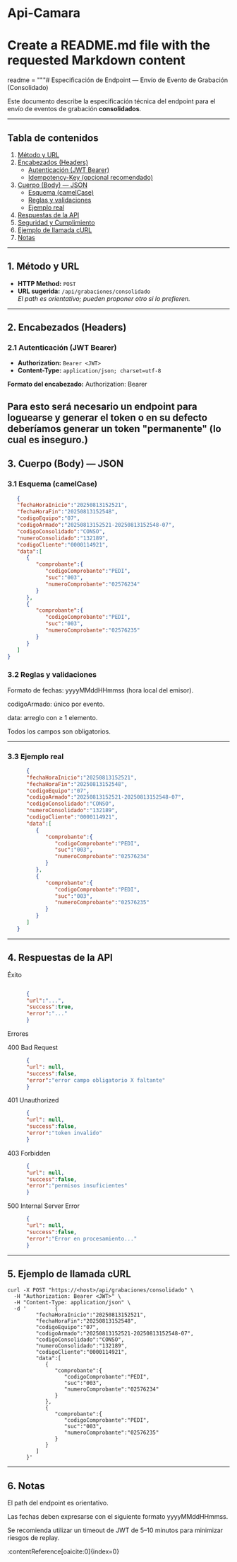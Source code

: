 # Api-Camara

# Create a README.md file with the requested Markdown content
readme = """# Especificación de Endpoint — Envío de Evento de Grabación (Consolidado)

Este documento describe la especificación técnica del endpoint para el envío de eventos de grabación **consolidados**.

---

## Tabla de contenidos
1. [Método y URL](#1-método-y-url)
2. [Encabezados (Headers)](#2-encabezados-headers)
   - [Autenticación (JWT Bearer)](#21-autenticación-jwt-bearer)
   - [Idempotency-Key (opcional recomendado)](#22-idempotency-key-opcional-recomendado)
3. [Cuerpo (Body) — JSON](#3-cuerpo-body--json)
   - [Esquema (camelCase)](#31-esquema-camelcase)
   - [Reglas y validaciones](#32-reglas-y-validaciones)
   - [Ejemplo real](#33-ejemplo-real)
4. [Respuestas de la API](#4-respuestas-de-la-api)
5. [Seguridad y Cumplimiento](#5-seguridad-y-cumplimiento)
6. [Ejemplo de llamada cURL](#6-ejemplo-de-llamada-curl)
7. [Notas](#7-notas)

---

## 1. Método y URL
- **HTTP Method:** `POST`
- **URL sugerida:** `/api/grabaciones/consolidado`  
  *El path es orientativo; pueden proponer otro si lo prefieren.*

---

## 2. Encabezados (Headers)

### 2.1 Autenticación (JWT Bearer)
- **Authorization:** `Bearer <JWT>`
- **Content-Type:** `application/json; charset=utf-8`

**Formato del encabezado:**
Authorization: Bearer <token>

Para esto será necesario un endpoint para loguearse y generar el token o en su defecto deberíamos generar un token "permanente" (lo cual es inseguro.)
---

## 3. Cuerpo (Body) — JSON
### 3.1 Esquema (camelCase)
   ```json
      {
      "fechaHoraInicio":"20250813152521",
      "fechaHoraFin":"20250813152548",
      "codigoEquipo":"07",
      "codigoArmado":"20250813152521-20250813152548-07",
      "codigoConsolidado":"CONSO",
      "numeroConsolidado":"132189",
      "codigoCliente":"0000114921",
      "data":[
         {
            "comprobante":{
               "codigoComprobante":"PEDI",
               "suc":"003",
               "numeroComprobante":"02576234"
            }
         },
         {
            "comprobante":{
               "codigoComprobante":"PEDI",
               "suc":"003",
               "numeroComprobante":"02576235"
            }
         }
      ]
   }
```
### 3.2 Reglas y validaciones

Formato de fechas: yyyyMMddHHmmss (hora local del emisor).

codigoArmado: único por evento.

data: arreglo con ≥ 1 elemento.

Todos los campos son obligatorios.

---

### 3.3 Ejemplo real
   ```json
         {
         "fechaHoraInicio":"20250813152521",
         "fechaHoraFin":"20250813152548",
         "codigoEquipo":"07",
         "codigoArmado":"20250813152521-20250813152548-07",
         "codigoConsolidado":"CONSO",
         "numeroConsolidado":"132189",
         "codigoCliente":"0000114921",
         "data":[
            {
               "comprobante":{
                  "codigoComprobante":"PEDI",
                  "suc":"003",
                  "numeroComprobante":"02576234"
               }
            },
            {
               "comprobante":{
                  "codigoComprobante":"PEDI",
                  "suc":"003",
                  "numeroComprobante":"02576235"
               }
            }
         ]
      }
   ```
---

## 4. Respuestas de la API

Éxito
   ```json

         {
         "url":"...",
         "success":true,
         "error":"..."
         }
   ```

Errores

400 Bad Request
   ```json
         {
         "url": null,
         "success":false,
         "error":"error campo obligatorio X faltante"
         }
   ```
401 Unauthorized
   ```json
         {
         "url": null,
         "success":false,
         "error":"token invalido"
         }
   ```
403 Forbidden
   ```json
         {
         "url": null,
         "success":false,
         "error":"permisos insuficientes"
         }
   ```
500 Internal Server Error
   ```json
         {
         "url": null,
         "success":false,
         "error":"Error en procesamiento..."
         }
   ```
---

## 5. Ejemplo de llamada cURL
   ```curl
   curl -X POST "https://<host>/api/grabaciones/consolidado" \
     -H "Authorization: Bearer <JWT>" \
     -H "Content-Type: application/json" \
     -d '         {
            "fechaHoraInicio":"20250813152521",
            "fechaHoraFin":"20250813152548",
            "codigoEquipo":"07",
            "codigoArmado":"20250813152521-20250813152548-07",
            "codigoConsolidado":"CONSO",
            "numeroConsolidado":"132189",
            "codigoCliente":"0000114921",
            "data":[
               {
                  "comprobante":{
                     "codigoComprobante":"PEDI",
                     "suc":"003",
                     "numeroComprobante":"02576234"
                  }
               },
               {
                  "comprobante":{
                     "codigoComprobante":"PEDI",
                     "suc":"003",
                     "numeroComprobante":"02576235"
                  }
               }
            ]
         }'
   ```
---

## 6. Notas

El path del endpoint es orientativo.

Las fechas deben expresarse con el siguiente formato yyyyMMddHHmmss.

Se recomienda utilizar un timeout de JWT de 5–10 minutos para minimizar riesgos de replay.

 ​:contentReference[oaicite:0]{index=0}​
